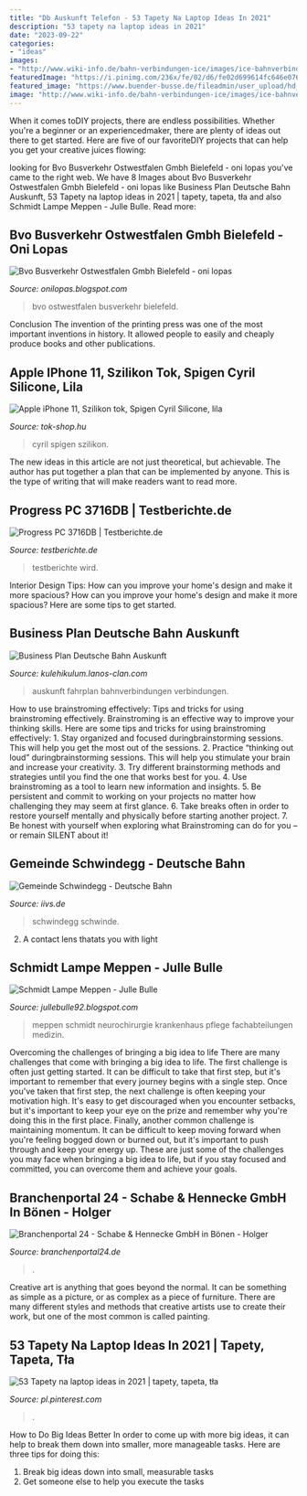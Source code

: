 ```yaml
---
title: "Db Auskunft Telefon - 53 Tapety Na Laptop Ideas In 2021"
description: "53 tapety na laptop ideas in 2021"
date: "2023-09-22"
categories:
- "ideas"
images:
- "http://www.wiki-info.de/bahn-verbindungen-ice/images/ice-bahnverbindungen-streckennetzplan-karte-map-fahrplan-sm.gif"
featuredImage: "https://i.pinimg.com/236x/fe/02/d6/fe02d699614fc646e076c098d3cbb512.jpg"
featured_image: "https://www.buender-busse.de/fileadmin/user_upload/hd_aktuelles2836.jpg"
image: "http://www.wiki-info.de/bahn-verbindungen-ice/images/ice-bahnverbindungen-streckennetzplan-karte-map-fahrplan-sm.gif"
---
```



When it comes toDIY projects, there are endless possibilities. Whether you're a beginner or an experiencedmaker, there are plenty of ideas out there to get started. Here are five of our favoriteDIY projects that can help you get your creative juices flowing: 

	

		
looking for Bvo Busverkehr Ostwestfalen Gmbh Bielefeld - oni lopas you've came to the right web. We have 8 Images about Bvo Busverkehr Ostwestfalen Gmbh Bielefeld - oni lopas like Business Plan Deutsche Bahn Auskunft, 53 Tapety na laptop ideas in 2021 | tapety, tapeta, tła and also Schmidt Lampe Meppen - Julle Bulle. Read more:
		
    
## Bvo Busverkehr Ostwestfalen Gmbh Bielefeld - Oni Lopas

<img loading=lazy src="https://www.buender-busse.de/fileadmin/user_upload/hd_aktuelles2836.jpg" onerror="this.onerror=null;this.src='https://tse2.mm.bing.net/th?id=OIP.w8EcHerbB6MxWscROS32QQHaDg&amp;pid=15.1';" alt="Bvo Busverkehr Ostwestfalen Gmbh Bielefeld - oni lopas">

_Source: onilopas.blogspot.com_

>bvo ostwestfalen busverkehr bielefeld. 

	

Conclusion
The invention of the printing press was one of the most important inventions in history. It allowed people to easily and cheaply produce books and other publications.

    
## Apple IPhone 11, Szilikon Tok, Spigen Cyril Silicone, Lila

<img loading=lazy src="https://tok-shop.hu/img/42710/S45110/S45110.jpg?time=1606490724" onerror="this.onerror=null;this.src='https://tse3.mm.bing.net/th?id=OIP.IsoRnlq68xb4FSQPChv5tAAAAA&amp;pid=15.1';" alt="Apple iPhone 11, Szilikon tok, Spigen Cyril Silicone, lila">

_Source: tok-shop.hu_

>cyril spigen szilikon. 

	

The new ideas in this article are not just theoretical, but achievable. The author has put together a plan that can be implemented by anyone. This is the type of writing that will make readers want to read more.

    
## Progress PC 3716DB | Testberichte.de

<img loading=lazy src="https://www.testberichte.de/imgs/p_imgs_370/177748.jpg" onerror="this.onerror=null;this.src='https://tse3.mm.bing.net/th?id=OIP.V9PvB5OfDUgmsp9sExLV5gAAAA&amp;pid=15.1';" alt="Progress PC 3716DB | Testberichte.de">

_Source: testberichte.de_

>testberichte wird. 

	

Interior Design Tips: How can you improve your home's design and make it more spacious?
How can you improve your home's design and make it more spacious? Here are some tips to get started.

    
## Business Plan Deutsche Bahn Auskunft

<img loading=lazy src="http://www.wiki-info.de/bahn-verbindungen-ice/images/ice-bahnverbindungen-streckennetzplan-karte-map-fahrplan-sm.gif" onerror="this.onerror=null;this.src='https://tse1.mm.bing.net/th?id=OIP.aQ4hHw3m9bidM4XwkdhIFgHaLw&amp;pid=15.1';" alt="Business Plan Deutsche Bahn Auskunft">

_Source: kulehikulum.lanos-clan.com_

>auskunft fahrplan bahnverbindungen verbindungen. 

	

How to use brainstroming effectively: Tips and tricks for using brainstroming effectively.
Brainstroming is an effective way to improve your thinking skills. Here are some tips and tricks for using brainstroming effectively: 1. Stay organized and focused duringbrainstorming sessions. This will help you get the most out of the sessions. 2. Practice “thinking out loud” duringbrainstorming sessions. This will help you stimulate your brain and increase your creativity. 3. Try different brainstorming methods and strategies until you find the one that works best for you. 4. Use brainstroming as a tool to learn new information and insights. 5. Be persistent and commit to working on your projects no matter how challenging they may seem at first glance. 6. Take breaks often in order to restore yourself mentally and physically before starting another project. 7. Be honest with yourself when exploring what Brainstroming can do for you – or remain SILENT about it!

    
## Gemeinde Schwindegg - Deutsche Bahn

<img loading=lazy src="http://www.iivs.de/schwinde/services/db/fahrplan03b.gif" onerror="this.onerror=null;this.src='https://tse4.mm.bing.net/th?id=OIP.aHzD0Jd-tKRbjj_0BWUdOAHaI8&amp;pid=15.1';" alt="Gemeinde Schwindegg - Deutsche Bahn">

_Source: iivs.de_

>schwindegg schwinde. 

	

2. A contact lens thatats you with light

    
## Schmidt Lampe Meppen - Julle Bulle

<img loading=lazy src="https://www.ludmillenstift.de/img_files/cols2/470/ansprechpartner-krankenhaus-ludmillenstift-schmidt_447_1.jpg" onerror="this.onerror=null;this.src='https://tse4.mm.bing.net/th?id=OIP.uBzExM5fiLR8dVPSN4G68AAAAA&amp;pid=15.1';" alt="Schmidt Lampe Meppen - Julle Bulle">

_Source: jullebulle92.blogspot.com_

>meppen schmidt neurochirurgie krankenhaus pflege fachabteilungen medizin. 

	

Overcoming the challenges of bringing a big idea to life
There are many challenges that come with bringing a big idea to life. The first challenge is often just getting started. It can be difficult to take that first step, but it's important to remember that every journey begins with a single step. Once you've taken that first step, the next challenge is often keeping your motivation high. It's easy to get discouraged when you encounter setbacks, but it's important to keep your eye on the prize and remember why you're doing this in the first place. Finally, another common challenge is maintaining momentum. It can be difficult to keep moving forward when you're feeling bogged down or burned out, but it's important to push through and keep your energy up. These are just some of the challenges you may face when bringing a big idea to life, but if you stay focused and committed, you can overcome them and achieve your goals.

    
## Branchenportal 24 - Schabe &amp; Hennecke GmbH In Bönen - Holger

<img loading=lazy src="http://www.branchenportal24.de/images/links/link235512.jpg" onerror="this.onerror=null;this.src='https://tse1.mm.bing.net/th?id=OIP.KDlenl199dYQ6-ZoQUC9LgAAAA&amp;pid=15.1';" alt="Branchenportal 24 - Schabe &amp; Hennecke GmbH in Bönen - Holger">

_Source: branchenportal24.de_

>. 

	

Creative art is anything that goes beyond the normal. It can be something as simple as a picture, or as complex as a piece of furniture. There are many different styles and methods that creative artists use to create their work, but one of the most common is called painting.

    
## 53 Tapety Na Laptop Ideas In 2021 | Tapety, Tapeta, Tła

<img loading=lazy src="https://i.pinimg.com/236x/fe/02/d6/fe02d699614fc646e076c098d3cbb512.jpg" onerror="this.onerror=null;this.src='https://tse2.mm.bing.net/th?id=OIP.Uz42YvLpEf8-brz7UuvuJgAAAA&amp;pid=15.1';" alt="53 Tapety na laptop ideas in 2021 | tapety, tapeta, tła">

_Source: pl.pinterest.com_

>. 

	

How to Do Big Ideas Better
In order to come up with more big ideas, it can help to break them down into smaller, more manageable tasks. Here are three tips for doing this:
1. Break big ideas down into small, measurable tasks
2. Get someone else to help you execute the tasks

